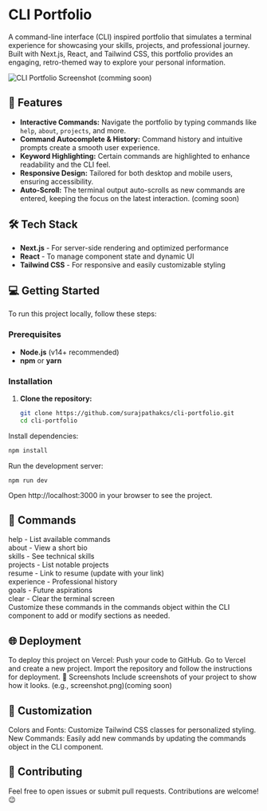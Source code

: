# CLI Portfolio

A command-line interface (CLI) inspired portfolio that simulates a terminal experience for showcasing your skills, projects, and professional journey. Built with Next.js, React, and Tailwind CSS, this portfolio provides an engaging, retro-themed way to explore your personal information.

![CLI Portfolio Screenshot](screenshot.png) (comming soon)

## 🚀 Features

- **Interactive Commands:** Navigate the portfolio by typing commands like `help`, `about`, `projects`, and more.
- **Command Autocomplete & History:** Command history and intuitive prompts create a smooth user experience.
- **Keyword Highlighting:** Certain commands are highlighted to enhance readability and the CLI feel.
- **Responsive Design:** Tailored for both desktop and mobile users, ensuring accessibility.
- **Auto-Scroll:** The terminal output auto-scrolls as new commands are entered, keeping the focus on the latest interaction. (coming soon)

## 🛠️ Tech Stack

- **Next.js** - For server-side rendering and optimized performance
- **React** - To manage component state and dynamic UI
- **Tailwind CSS** - For responsive and easily customizable styling

## 💻 Getting Started

To run this project locally, follow these steps:

### Prerequisites

- **Node.js** (v14+ recommended)
- **npm** or **yarn**

### Installation

1. **Clone the repository:**
   ```bash
   git clone https://github.com/surajpathakcs/cli-portfolio.git
   cd cli-portfolio
Install dependencies:

```bash
npm install
```

Run the development server:
```Copy code
npm run dev
```


Open http://localhost:3000 in your browser to see the project.


## 📝 Commands

help - List available commands</br>
about - View a short bio</br>
skills - See technical skills</br>
projects - List notable projects</br>
resume - Link to resume (update with your link)</br>
experience - Professional history</br>
goals - Future aspirations</br>
clear - Clear the terminal screen</br>
Customize these commands in the commands object within the CLI component to add or modify sections as needed.

## 🌐 Deployment
To deploy this project on Vercel:
Push your code to GitHub.
Go to Vercel and create a new project.
Import the repository and follow the instructions for deployment.
📸 Screenshots
Include screenshots of your project to show how it looks. (e.g., screenshot.png)(coming soon)


## 🎨 Customization
Colors and Fonts: Customize Tailwind CSS classes for personalized styling.
New Commands: Easily add new commands by updating the commands object in the CLI component.


## 🤝 Contributing
Feel free to open issues or submit pull requests. Contributions are welcome!😉
